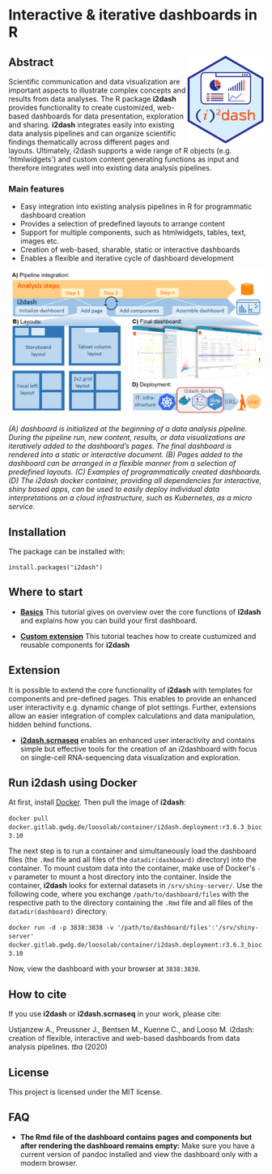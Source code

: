 # Interactive & iterative dashboards in R

## Abstract <img src="vignettes/images/i2dash_logo.png" align="right" width="150px" />

Scientific communication and data visualization are important aspects to illustrate complex concepts and results from data analyses. The R package **i2dash** provides functionality to create customized, web-based dashboards for data presentation, exploration and sharing. **i2dash** integrates easily into existing data analysis pipelines and can organize scientific findings thematically across different pages and layouts. Ultimately, i2dash supports a wide range of R objects (e.g. 'htmlwidgets') and custom content generating functions as input and therefore integrates well into existing data analysis pipelines.

### Main features

- Easy integration into existing analysis pipelines in R for programmatic dashboard creation
- Provides a selection of predefined layouts to arrange content
- Support for multiple components, such as htmlwidgets, tables, text, images etc.
- Creation of web-based, sharable, static or interactive dashboards
- Enables a flexible and iterative cycle of dashboard development

![](vignettes/images/i2dash_intro.png)

*(A) dashboard is initialized at the beginning of a data analysis pipeline. During the pipeline run, new content, results, or data visualizations are iteratively added to the dashboard’s pages. The final dashboard is rendered into a static or interactive document. (B) Pages added to the dashboard can be arranged in a flexible manner from a selection of predefined layouts. (C) Examples of programmatically created dashboards. (D) The i2dash docker container, providing all dependencies for interactive, shiny based apps, can be used to easily deploy individual data interpretations on a cloud infrastructure, such as Kubernetes, as a micro service.*

## Installation

The package can be installed with:

```
install.packages("i2dash")
```

## Where to start

-  [**Basics**](https://loosolab.github.io/i2dash/articles/i2dash-intro.html) This tutorial gives on overview over the core functions of **i2dash** and explains how you can build your first dashboard.

-  [**Custom extension**](https://loosolab.github.io/i2dash/articles/i2dash-extension.html) This tutorial teaches how to create custumized and reusable components for **i2dash**

## Extension

It is possible to extend the core functionality of **i2dash** with templates for components and pre-defined pages. This enables to provide an enhanced user interactivity e.g. dynamic change of plot settings. Further, extensions allow an easier integration of complex calculations and data manipulation, hidden behind functions.

- [**i2dash.scrnaseq**](https://loosolab/gitlab.gwdg.io/i2dash.scrnaseq/) enables an enhanced user interactivity and contains simple but effective tools for the creation of an i2dashboard with focus on single-cell RNA-sequencing data visualization and exploration.

## Run i2dash using Docker

At first, install [Docker](https://docs.docker.com/engine/install/). Then pull the image of **i2dash**:

`docker pull docker.gitlab.gwdg.de/loosolab/container/i2dash.deployment:r3.6.3_bioc3.10`

The next step is to run a container and simultaneously load the dashboard files (the `.Rmd` file and all files of the `datadir(dashboard)` directory) into the container. To mount custom data into the container, make use of Docker's `-v` parameter to mount a host directory into the container. Inside the container, **i2dash** looks for external datasets in `/srv/shiny-server/`. Use the following code, where you exchange `/path/to/dashboard/files` with the respective path to the directory containing the `.Rmd` file and all files of the `datadir(dashboard)` directory.

```docker run -d -p 3838:3838 -v '/path/to/dashboard/files':'/srv/shiny-server' docker.gitlab.gwdg.de/loosolab/container/i2dash.deployment:r3.6.3_bioc3.10```

Now, view the dashboard with your browser at `3838:3838`.

## How to cite

If you use **i2dash** or **i2dash.scrnaseq** in your work, please cite:

Ustjanzew A., Preussner J., Bentsen M., Kuenne C., and Looso M. i2dash: creation of flexible, interactive and web-based dashboards from data analysis pipelines. *tba* (2020)

## License

This project is licensed under the MIT license.

## FAQ

- **The Rmd file of the dashboard contains pages and components but after rendering the dashboard remains empty:** Make sure you have a current version of pandoc installed and view the dashboard only with a modern browser.
